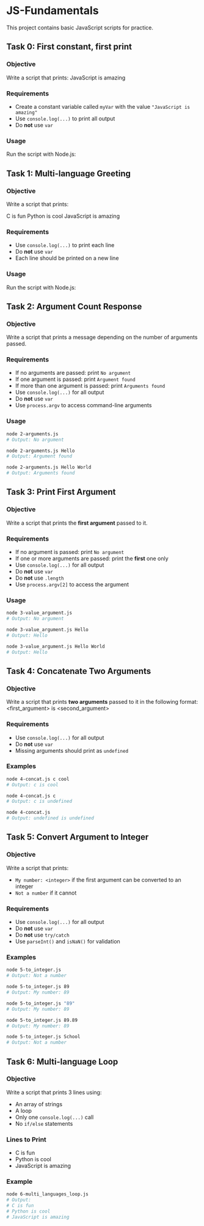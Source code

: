 # JS-Fundamentals

This project contains basic JavaScript scripts for practice.

## Task 0: First constant, first print

### Objective

Write a script that prints: JavaScript is amazing

### Requirements

- Create a constant variable called `myVar` with the value `"JavaScript is amazing"`
- Use `console.log(...)` to print all output
- Do **not** use `var`

### Usage

Run the script with Node.js:

## Task 1: Multi-language Greeting

### Objective

Write a script that prints:

C is fun
Python is cool
JavaScript is amazing

### Requirements

- Use `console.log(...)` to print each line
- Do **not** use `var`
- Each line should be printed on a new line

### Usage

Run the script with Node.js:

## Task 2: Argument Count Response

### Objective

Write a script that prints a message depending on the number of arguments passed.

### Requirements

- If no arguments are passed: print `No argument`
- If one argument is passed: print `Argument found`
- If more than one argument is passed: print `Arguments found`
- Use `console.log(...)` for all output
- Do **not** use `var`
- Use `process.argv` to access command-line arguments

### Usage

```bash
node 2-arguments.js
# Output: No argument

node 2-arguments.js Hello
# Output: Argument found

node 2-arguments.js Hello World
# Output: Arguments found
```

## Task 3: Print First Argument

### Objective

Write a script that prints the **first argument** passed to it.

### Requirements

- If no argument is passed: print `No argument`
- If one or more arguments are passed: print the **first** one only
- Use `console.log(...)` for all output
- Do **not** use `var`
- Do **not** use `.length`
- Use `process.argv[2]` to access the argument

### Usage

```bash
node 3-value_argument.js
# Output: No argument

node 3-value_argument.js Hello
# Output: Hello

node 3-value_argument.js Hello World
# Output: Hello
```

## Task 4: Concatenate Two Arguments

### Objective

Write a script that prints **two arguments** passed to it in the following format:
<first_argument> is <second_argument>

### Requirements

- Use `console.log(...)` for all output
- Do **not** use `var`
- Missing arguments should print as `undefined`

### Examples

```bash
node 4-concat.js c cool
# Output: c is cool

node 4-concat.js c
# Output: c is undefined

node 4-concat.js
# Output: undefined is undefined
```

## Task 5: Convert Argument to Integer

### Objective

Write a script that prints:

- `My number: <integer>` if the first argument can be converted to an integer
- `Not a number` if it cannot

### Requirements

- Use `console.log(...)` for all output
- Do **not** use `var`
- Do **not** use `try/catch`
- Use `parseInt()` and `isNaN()` for validation

### Examples

```bash
node 5-to_integer.js
# Output: Not a number

node 5-to_integer.js 89
# Output: My number: 89

node 5-to_integer.js "89"
# Output: My number: 89

node 5-to_integer.js 89.89
# Output: My number: 89

node 5-to_integer.js School
# Output: Not a number
```

## Task 6: Multi-language Loop

### Objective

Write a script that prints 3 lines using:

- An array of strings
- A loop
- Only one `console.log(...)` call
- No `if/else` statements

### Lines to Print

- C is fun
- Python is cool
- JavaScript is amazing

### Example

```bash
node 6-multi_languages_loop.js
# Output:
# C is fun
# Python is cool
# JavaScript is amazing
```
